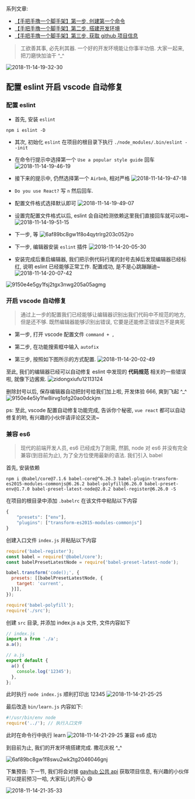 系列文章:

- [【手把手撸一个脚手架】第一步, 创建第一个命令](https://juejin.im/post/5bead1b25188251e1a1f4d34)
- [【手把手撸一个脚手架】第二步, 搭建开发环境](https://juejin.im/post/5bec24ddf265da61171c4a34)
- [【手把手撸一个脚手架】第三步, 获取 github 项目信息](https://juejin.im/post/5bec598d51882579117f61f8)

> 工欲善其事, 必先利其器. 一个好的开发环境能让你事半功倍. 大家一起来, 把刀磨快加油干 ^_^

![2018-11-14-19-32-30](https://user-gold-cdn.xitu.io/2018/11/14/167126fe1ee73e66?w=796&h=552&f=png&s=541825)

## 配置 eslint 开启 vscode 自动修复

### 配置 eslint

- 首先, 安装 `eslint`

```shell
npm i eslint -D
```

- 其次, 初始化 `eslint` 在项目的根目录下执行 `./node_modules/.bin/eslint --init`

- 在命令行提示中选择第一个 `Use a popular style guide` 回车
![2018-11-14-19-46-19](https://user-gold-cdn.xitu.io/2018/11/14/167126fe1721068b?w=898&h=162&f=png&s=38156)

- 接下来的提示中, 仍然选择第一个 `Airbnb`, 相对严格
![2018-11-14-19-47-18](https://user-gold-cdn.xitu.io/2018/11/14/167126fe1f101f7a?w=952&h=132&f=png&s=35432)

- `Do you use React?` 写 `n`  然后回车.

- 配置文件格式选择默认即可
![2018-11-14-19-49-07](https://user-gold-cdn.xitu.io/2018/11/14/167126fe1a46a64d?w=1038&h=124&f=png&s=21197)

- 设置完配置文件格式以后, eslint 会自动检测依赖这里我们直接回车就可以啦~
![2018-11-14-19-51-15](https://user-gold-cdn.xitu.io/2018/11/14/167126fe1a2c4f9e?w=1346&h=178&f=png&s=41385)

- 下一步, 等
![6af89bc8gw1f8o4qytrlrg203c052jro](https://user-gold-cdn.xitu.io/2018/11/14/167126fe1d8b7003?w=120&h=182&f=gif&s=21081)

- 下一步, 编辑器安装 `eslint` 插件
![2018-11-14-20-05-30](https://user-gold-cdn.xitu.io/2018/11/14/167126fe517e24ad?w=1588&h=1554&f=png&s=595652)

- 安装完成后重启编辑器, 我们把示例代码行尾的封号去掉后发现编辑器已经标红, 说明 eslint 已经能够正常工作. 配置成功, 是不是心跳蹦蹦迪~
![2018-11-14-20-07-42](https://user-gold-cdn.xitu.io/2018/11/14/167126fee7943a8d?w=830&h=148&f=png&s=26171)

![9150e4e5gy1fsj2tgx3nwg205a05agmg](https://user-gold-cdn.xitu.io/2018/11/14/167126fe518b89f7?w=190&h=190&f=gif&s=41432)

### 开启 vscode 自动修复

> 通过上一步的配置我们已经能够让编辑器识别出我们代码中不规范的地方, 但是还不够. 既然编辑器能够识别出错误, 它要是还能修正错误岂不是爽死

- 第一步, 打开 vscode 配置文件 `command + ,`

- 第二步, 在功能搜索框中输入 `autofix`

- 第三步, 按照如下图所示的方式配置.
![2018-11-14-20-02-49](https://user-gold-cdn.xitu.io/2018/11/14/167126fee982c5ea?w=956&h=450&f=png&s=44344)

至此, 我们的编辑器已经可以自动修复 eslint 中发现的 **代码规范** 相关的一些错误啦, 就像下边酱紫.
![zidongxiufu12113124](https://user-gold-cdn.xitu.io/2018/11/14/167127f46cb91ea0?w=587&h=89&f=gif&s=20900)

删除封号以后, 保存编辑器自动把封号给我们加上啦, 开发体验 666, 爽到飞起 ^_^
![9150e4e5ly1fw8irvg1ofg20ao0dckjm](https://user-gold-cdn.xitu.io/2018/11/14/167126feea578e24?w=384&h=480&f=gif&s=2741982)

ps: 至此, vscode 配置自动修复功能完成, 告诉你个秘密, `vue react` 都可以自动修复的哟, 有兴趣的小伙伴请评论区交流~

### 兼容 es6

> 现代的前端开发人员, es6 已经成为了刚需, 然鹅, node 对 es6 并没有完全兼容(到目前为止), 为了全方位使用最新的语法. 我们引入 babel

首先, 安装依赖

```shell
npm i @babel/core@7.1.6 babel-core@^6.26.3 babel-plugin-transform-es2015-modules-commonjs@6.26.2 babel-polyfill@6.26.0 babel-preset-env@1.7.0 babel-preset-latest-node@2.0.2 babel-register@6.26.0 -S
```

在项目的根目录中添加 `.babelrc` 在该文件中粘贴以下内容

```js
{
    "presets": ["env"],
    "plugins": ["transform-es2015-modules-commonjs"]
}
```

创建入口文件 `index.js` 并粘贴以下内容

```js
require('babel-register');
const babel = require('@babel/core');
const babelPresetLatestNode = require('babel-preset-latest-node');

babel.transform('code();', {
  presets: [[babelPresetLatestNode, {
    target: 'current',
  }]],
});

require('babel-polyfill');
require('./src');
```

创建 `src` 目录, 并添加 index.js a.js 文件, 文件内容如下

```js
// index.js
import a from './a';
a.a();

// a.js
export default {
  a() {
    console.log('12345');
  },
};
```

此时执行 `node index.js` 顺利打印出 12345
![2018-11-14-21-25-25](https://user-gold-cdn.xitu.io/2018/11/14/167126feeca185a0?w=658&h=64&f=png&s=16006)

最后改造 `bin/learn.js` 内容如下:

```js
#!/usr/bin/env node
require('../'); // 执行入口文件
```

此时在命令行中执行 learn
![2018-11-14-21-29-25](https://user-gold-cdn.xitu.io/2018/11/14/167126ff2b56b7d9?w=610&h=60&f=png&s=13138)
兼容 es6 成功

到目前为止, 我们的开发环境搭建完成. 撒花庆祝 ^_^

![6af89bc8gw1f8swu2wk2tg2046046gnj](https://user-gold-cdn.xitu.io/2018/11/14/167126ff120e3af5?w=150&h=150&f=gif&s=81374)

下集预告: 下一节, 我们将会对接 [gayhub 公共 api](https://developer.github.com/v3/repos/) 获取项目信息, 有兴趣的小伙伴可以提前预习一哈, 大家玩儿的开心 😄

![2018-11-14-21-35-33](https://user-gold-cdn.xitu.io/2018/11/14/167126ff280bca6f?w=560&h=552&f=png&s=451422)